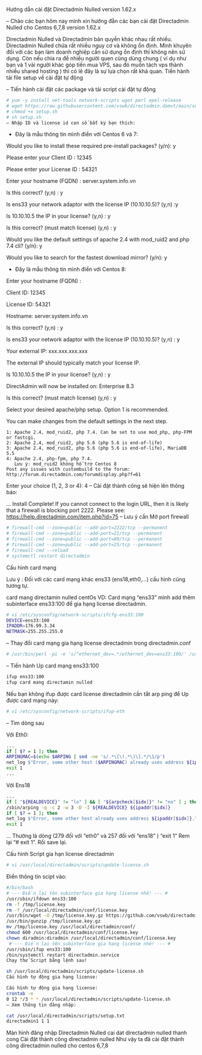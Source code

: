 Hướng dẫn cài đặt Directadmin Nulled version 1.62.x

– Chào các bạn hôm nay mình xin hướng đẫn các bạn cài đặt Directadmin Nulled cho Centos 6,7,8 version 1.62.x

Directadmin Nulled và Directadmin bản quyền khác nhau rất nhiều.
Directadmin Nulled chứa rất nhiều nguy cơ và không ổn định. Mình khuyên đối với các bạn làm doanh nghiệp cần sử dụng ổn định thì không nên sử dụng. Còn nếu chia ra để nhiều người quen cùng dùng chung ( ví dụ như bạn và 1 vài người khác góp tiền mua VPS, sau đó muốn tách vps thành nhiều shared hosting ) thì có lẽ đây là sự lựa chọn rất khả quan.
Tiến hành tải file setup về cài đặt tự động

– Tiến hành cài đặt các package và tải script cài đặt tự động

```bash
# yum -y install net-tools network-scripts wget perl epel-release
# wget https://raw.githubusercontent.com/vswb/directadmin.damvt/main/setup.sh
# chmod +x setup.sh
# sh setup.sh
– Nhập ID và license id con số bất kỳ bạn thích:
```

+ Đây là mẫu thông tin mình điền với Centos 6 và 7:

Would you like to install these required pre-install packages? (y/n): y

Please enter your Client ID : 12345

Please enter your License ID : 54321

Enter your hostname (FQDN) : server.system.info.vn

Is this correct? (y,n) : y

Is ens33 your network adaptor with the license IP (10.10.10.5)? (y,n) :y

Is 10.10.10.5 the IP in your license? (y,n) : y

Is this correct? (must match license) (y,n) : y

Would you like the default settings of apache 2.4 with mod_ruid2 and php 7.4 cli? (y/n): y

Would you like to search for the fastest download mirror? (y/n): y

+ Đây là mẫu thông tin mình điền với Centos 8:

Enter your hostname (FQDN) :

Client ID: 12345

License ID: 54321

Hostname: server.system.info.vn

Is this correct? (y,n) : y

Is ens33 your network adaptor with the license IP (10.10.10.5)? (y,n) : y

Your external IP: xxx.xxx.xxx.xxx

The external IP should typically match your license IP.

Is 10.10.10.5 the IP in your license? (y,n) : y

DirectAdmin will now be installed on: Enterprise 8.3

Is this correct? (must match license) (y,n) : y

Select your desired apache/php setup. Option 1 is recommended.

You can make changes from the default settings in the next step.

```code
1: Apache 2.4, mod_ruid2, php 7.4. Can be set to use mod_php, php-FPM or fastcgi.
2: Apache 2.4, mod_ruid2, php 5.6 (php 5.6 is end-of-life)
3: Apache 2.4, mod_ruid2, php 5.6 (php 5.6 is end-of-life), MariaDB 5.5
4: Apache 2.4, php-fpm, php 7.4.
   Lưu ý: mod_ruid2 không hỗ trợ Centos 8 
Post any issues with custombuild to the forum: http://forum.directadmin.com/forumdisplay.php?f=61
```

Enter your choice (1, 2, 3 or 4): 4
– Cài đặt thành công sẽ hiện lên thông báo:

...
Install Complete!
If you cannot connect to the login URL, then it is likely that a firewall is blocking port 2222. Please see:
https://help.directadmin.com/item.php?id=75
– Lưu ý cần Mở port firewall

```bash
# firewall-cmd --zone=public --add-port=2222/tcp --permanent
# firewall-cmd --zone=public --add-port=21/tcp --permanent
# firewall-cmd --zone=public --add-port=80/tcp --permanent
# firewall-cmd --zone=public --add-port=25/tcp --permanent
# firewall-cmd --reload
# systemctl restart directadmin
```

Cấu hình card mạng

Lưu ý : Đối với các card mạng khác ens33 (ens18,eth0,…) cấu hình cũng tương tự.

card mang directamin nulled centOs
VD: Card mạng “ens33” mình add thêm subinterface ens33:100 để gia hạng license directadmin.

```bash
# vi /etc/sysconfig/network-scripts/ifcfg-ens33:100
DEVICE=ens33:100
IPADDR=176.99.3.34
NETMASK=255.255.255.0
```

– Thay đổi card mạng gia hạng license directadmin trong directadmin.conf

```bash
# /usr/bin/perl -pi -e 's/^ethernet_dev=.*/ethernet_dev=ens33:100/' /usr/local/directadmin/conf/directadmin.conf
```

– Tiến hành Up card mạng ens33:100

```bash
ifup ens33:100
ifup card mang directamin nulled
```

Nếu bạn không ifup được card license directadmin cần tắt arp ping để Up được card mạng này:

```bash
# vi /etc/sysconfig/network-scripts/ifup-eth
```

– Tìm dòng sau

Với Eth0:

```bash
...
if [ $? = 1 ]; then
ARPINGMAC=$(echo $ARPING | sed -ne 's/.*\[\(.*\)\].*/\1/p')
net_log $"Error, some other host ($ARPINGMAC) already uses address ${ipaddr[$idx]}."
exit 1
...
```

Với Ens18

```bash
...
if [ "${REALDEVICE}" != "lo" ] && [ "${arpcheck[$idx]}" != "no" ] ; then
/sbin/arping -q -c 2 -w 3 -D -I ${REALDEVICE} ${ipaddr[$idx]}
if [ $? = 1 ]; then
net_log $"Error, some other host already uses address ${ipaddr[$idx]}."
exit 1
```

...
Thường là dòng (279 đối với “eth0” và 257 đối với “ens18” ) “exit 1” Rem lại “# exit 1”. Rồi save lại.

Cấu hình Script gia hạn license directadmin

```bash
# vi /usr/local/directadmin/scripts/update-license.sh
```

Điền thông tin scipt vào:

```bash
#/bin/bash
# --- Điền lại tên subinterface gia hạng license nhé! --- #
/usr/sbin/ifdown ens33:100
rm -f /tmp/license.key
rm -f /usr/local/directadmin/conf/license.key
/usr/bin/wget -O /tmp/license.key.gz https://github.com/vswb/directadmin.damvt/raw/main/license.key.gz
/usr/bin/gunzip /tmp/license.key.gz
mv /tmp/license.key /usr/local/directadmin/conf/
chmod 600 /usr/local/directadmin/conf/license.key
chown diradmin:diradmin /usr/local/directadmin/conf/license.key
 # --- Điền lại tên subinterface gia hạng license nhé! --- #
/usr/sbin/ifup ens33:100
/bin/systemctl restart directadmin.service
Chạy thử Script bằng lệnh sau!

sh /usr/local/directadmin/scripts/update-license.sh
Cấu hình tự động gia hạng license:

Cấu hình tự động gia hạng license:
crontab -e
0 12 */3 * * /usr/local/directadmin/scripts/update-license.sh
– Xem thông tin đăng nhập:

cat /usr/local/directadmin/scripts/setup.txt
directadmin1 1 1
```

Màn hình đăng nhập Directadmin Nulled
cai dat directadmin nulled thanh cong
Cài đặt thành công directadmin nulled
Như vậy ta đã cài đặt thành công directadmin nulled cho centos 6,7,8